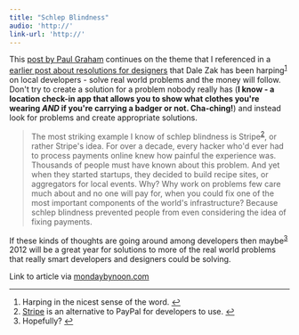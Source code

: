 ```yaml
---
title: "Schlep Blindness"
audio: 'http://'
link-url: 'http://'
---
```

<p>This <a href="http://paulgraham.com/schlep.html">post by Paul Graham</a> continues on the theme that I referenced in a <a href="https://chrisenns.com/2012/01/03/10-new-years-resolutions-for-designers/">earlier post about resolutions for designers</a> that Dale Zak has been harping<sup id="fnref-19971:1"><a href="#fn-19971:1" rel="footnote">1</a></sup> on local developers - solve real world problems and the money will follow. Don't try to create a solution for a problem nobody really has (<strong>I know - a location check-in app that allows you to show what clothes you're wearing <em>AND</em> if you're carrying a badger or not. Cha-ching!</strong>) and instead look for problems and create appropriate solutions.</p>
<blockquote><p>
  The most striking example I know of schlep blindness is Stripe<sup id="fnref-19971:3"><a href="#fn-19971:3" rel="footnote">2</a></sup>, or rather Stripe's idea. For over a decade, every hacker who'd ever had to process payments online knew how painful the experience was. Thousands of people must have known about this problem. And yet when they started startups, they decided to build recipe sites, or aggregators for local events. Why? Why work on problems few care much about and no one will pay for, when you could fix one of the most important components of the world's infrastructure? Because schlep blindness prevented people from even considering the idea of fixing payments.
</p></blockquote>
<p>If these kinds of thoughts are going around among developers then maybe<sup id="fnref-19971:2"><a href="#fn-19971:2" rel="footnote">3</a></sup> 2012 will be a great year for solutions to more of the real world problems that really smart developers and designers could be solving.</p>
<p>Link to article via <a href="http://mondaybynoon.com/20120116/schlep-blindness/">mondaybynoon.com</a></p>
<div class="footnotes">
<hr />
<ol>
<li id="fn-19971:1">
Harping in the nicest sense of the word.&#160;<a href="#fnref-19971:1" rev="footnote">&#8617;</a>
</li>
<li id="fn-19971:3">
<a href="https://stripe.com/">Stripe</a> is an alternative to PayPal for developers to use.&#160;<a href="#fnref-19971:3" rev="footnote">&#8617;</a>
</li>
<li id="fn-19971:2">
Hopefully?&#160;<a href="#fnref-19971:2" rev="footnote">&#8617;</a>
</li>
</ol>
</div>
